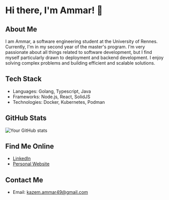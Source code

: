 # Hi there, I'm Ammar! 👋

## About Me

I am Ammar, a software engineering student at the University of Rennes. Currently, I'm in my second year of the master's program. I'm very passionate about all things related to software development, but I find myself particularly drawn to deployment and backend development. I enjoy solving complex problems and building efficient and scalable solutions.

## Tech Stack

- Languages: Golang, Typescript, Java
- Frameworks: Node.js, React, SolidJS
- Technologies: Docker, Kubernetes, Podman

## GitHub Stats

![Your GitHub stats](https://github-readme-stats.vercel.app/api?username=Ammar96399&show_icons=true&hide=contribs,prs&theme=radical)

## Find Me Online

- [LinkedIn](https://www.linkedin.com/in/ammar-kazem-5357991a1)
- [Personal Website](https://www.ammar.leskazems.fr)

## Contact Me

- Email: kazem.ammar49@gmail.com



     
<!--
**Ammar96399/Ammar96399** is a ✨ _special_ ✨ repository because its `README.md` (this file) appears on your GitHub profile.

Here are some ideas to get you started:

- 🔭 I’m currently working on ...
- 🌱 I’m currently learning ...
- 👯 I’m looking to collaborate on ...
- 🤔 I’m looking for help with ...
- 💬 Ask me about ...
- 📫 How to reach me: ...
- 😄 Pronouns: ...
- ⚡ Fun fact: ...
-->
